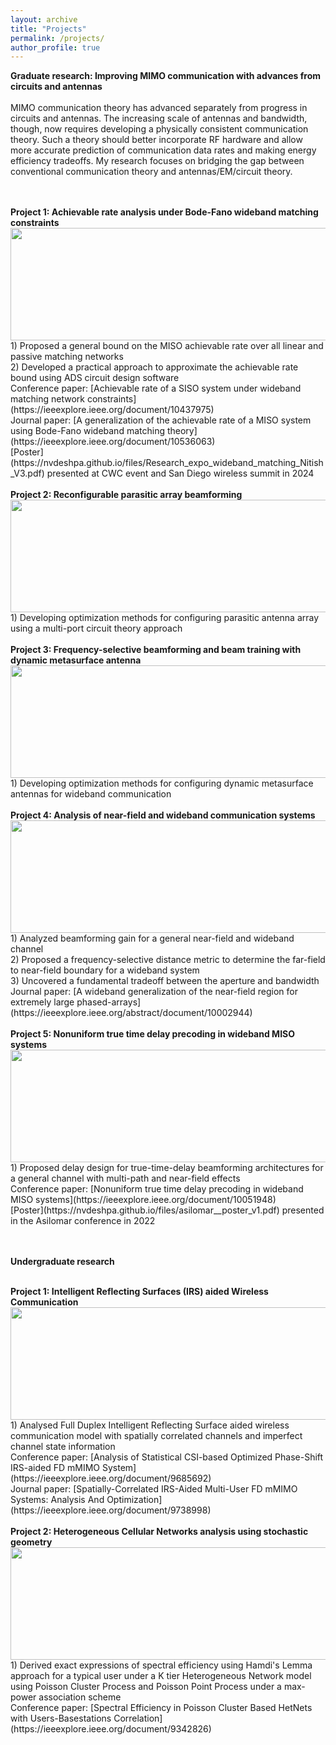 ```yaml
---
layout: archive
title: "Projects"
permalink: /projects/
author_profile: true
---
```


<b> Graduate research: Improving MIMO communication with advances from circuits and antennas </b> 
<br>
<br> 
MIMO communication theory has advanced separately from progress in circuits and antennas. The increasing scale of antennas and bandwidth, though, now requires developing a physically consistent communication theory. Such a theory should better incorporate RF hardware and allow more accurate prediction of communication data rates and making energy efficiency tradeoffs. My research focuses on bridging the gap between conventional communication theory and antennas/EM/circuit theory.
<br>
<br>


<br>
<b> Project 1:  Achievable rate analysis under Bode-Fano wideband matching constraints</b> 
<br>
<img src="https://nvdeshpa.github.io/files/achievable_rate_optim_matching_con.png" width="750" height="180" style="float:top">
<br>
1) Proposed a general bound on the MISO achievable rate over all linear and passive matching networks
<br>
2) Developed a practical approach to approximate the achievable rate bound using ADS circuit design software
<br>
Conference paper: [Achievable rate of a SISO system under wideband matching network constraints](https://ieeexplore.ieee.org/document/10437975)
<br>
Journal paper: [A generalization of the achievable rate of a MISO system using Bode-Fano wideband matching theory](https://ieeexplore.ieee.org/document/10536063)
<br>
[Poster](https://nvdeshpa.github.io/files/Research_expo_wideband_matching_Nitish_V3.pdf) presented at CWC event and San Diego wireless summit in 2024
<br>



<br>
<b> Project 2: Reconfigurable parasitic array beamforming</b> 
<br>
<img src="https://nvdeshpa.github.io/files/parasitic_reconfigurable_beamforming.png" width="750" height="180" style="float:top">
<br>
1) Developing optimization methods for configuring parasitic antenna array
using a multi-port circuit theory approach
<br>



<br>
<b> Project 3: Frequency-selective beamforming and beam training with dynamic metasurface antenna</b> 
<br>
<img src="https://nvdeshpa.github.io/files/DMA_beamforming_and_beamtraining.png" width="750" height="180" style="float:top">
<br>
1) Developing optimization methods for configuring dynamic metasurface antennas for wideband communication
<br>



<br>
<b> Project 4: Analysis of near-field and wideband communication systems</b> 
<br>
<img src="https://nvdeshpa.github.io/files/NF_WB.png" width="750" height="180" style="float:top">
<br>
1) Analyzed beamforming gain for a general near-field and wideband channel
<br>
2) Proposed a frequency-selective distance metric to determine the far-field to near-field boundary for a wideband system
<br>
3) Uncovered a fundamental tradeoff between the aperture and bandwidth
<br>
Journal paper: [A wideband generalization of the near-field region for extremely large phased-arrays](https://ieeexplore.ieee.org/abstract/document/10002944)
<br>




<br>
<b> Project 5: Nonuniform true time delay precoding in wideband MISO systems</b> 
<br>
<img src="https://nvdeshpa.github.io/files/ttd_asilomar.png" width="750" height="180" style="float:top">
<br>
1) Proposed delay design  for true-time-delay beamforming architectures for a general channel with multi-path and near-field effects
<br>
Conference paper: [Nonuniform true time delay precoding in wideband MISO systems](https://ieeexplore.ieee.org/document/10051948)
<br>
[Poster](https://nvdeshpa.github.io/files/asilomar__poster_v1.pdf) presented in the Asilomar conference in 2022
<br>
<br>
<br>

<b> Undergraduate research </b> 

<br>
<b> Project 1:  Intelligent Reflecting Surfaces (IRS) aided Wireless Communication</b> 
<br>
<img src="https://nvdeshpa.github.io/files/irs.png" width="750" height="180" style="float:top">
<br>
1) Analysed Full Duplex Intelligent Reflecting Surface aided wireless communication model with spatially correlated channels and imperfect channel state information
<br>
Conference paper: [Analysis of Statistical CSI-based Optimized Phase-Shift IRS-aided FD mMIMO System](https://ieeexplore.ieee.org/document/9685692)
<br>
Journal paper: [Spatially-Correlated IRS-Aided Multi-User FD mMIMO Systems: Analysis And Optimization](https://ieeexplore.ieee.org/document/9738998)
<br>


<br>
<b> Project 2: Heterogeneous Cellular Networks analysis using stochastic geometry</b> 
<br>
<img src="https://nvdeshpa.github.io/files/hetnets_stochastic_geometry.png" width="750" height="180" style="float:top">
<br>
1) Derived exact expressions of spectral efficiency using Hamdi's Lemma approach for a typical user under a K tier Heterogeneous Network model using Poisson Cluster Process and Poisson Point Process under a max-power association scheme
<br>
Conference paper: [Spectral Efficiency in Poisson Cluster Based HetNets with Users-Basestations Correlation](https://ieeexplore.ieee.org/document/9342826)
<br>

